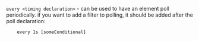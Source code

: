 `every <timing declaration>` - can be used to have an element poll periodically.
if you want to add a filter to polling, it should be added after the poll declaration:
```
    every 1s [someConditional]
```